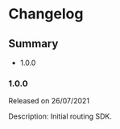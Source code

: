 # Changelog

## Summary
 - 1.0.0


### 1.0.0

Released on 26/07/2021

Description:
Initial routing SDK.
